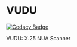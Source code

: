 # VUDU

[![Codacy Badge](https://api.codacy.com/project/badge/Grade/7b9747e3106b425b9559f82080d066ba)](https://app.codacy.com/gh/BAN-AI-X25/vudu?utm_source=github.com&utm_medium=referral&utm_content=BAN-AI-X25/vudu&utm_campaign=Badge_Grade_Settings)

VUDU: X.25 NUA Scanner
